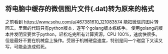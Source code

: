 ## 将电脑中缓存的微信图片文件(.dat)转为原来的格式
之前看到 https://www.sohu.com/a/467381610_121083574
能把微信的图片转回去。里面的代码只有python版本，遂写个golang版本练练手。
使用golang的版本并发明显要优于python，轻松吃完所有计算资源，CPU 100%，速度快很多。
但是最好不要在机械盘上操作。受限于机械硬盘速度，特别是同一个磁盘下又读又写，可能会造成假死。